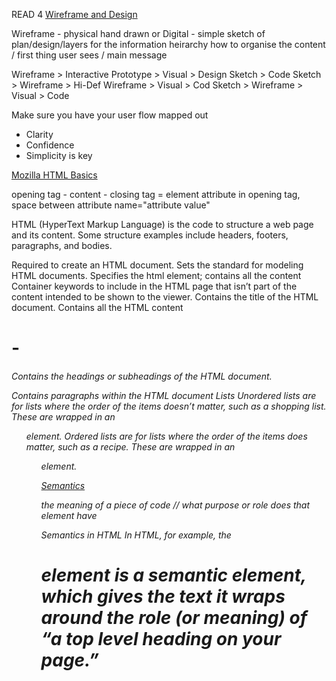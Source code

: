 READ 4
[Wireframe and Design](https://careerfoundry.com/en/blog/ux-design/how-to-create-your-first-wireframe/)

Wireframe - physical hand drawn or Digital - simple sketch of plan/design/layers for the information heirarchy
how to organise the content / first thing user sees / main message

Wireframe > Interactive Prototype > Visual > Design
Sketch > Code
Sketch > Wireframe > Hi-Def Wireframe > Visual > Cod
Sketch > Wireframe > Visual > Code

Make sure you have your user flow mapped out

* Clarity
* Confidence
* Simplicity is key


[Mozilla HTML Basics](https://developer.mozilla.org/en-US/docs/Learn/Getting_started_with_the_web/HTML_basics)

opening tag - content - closing tag = element
attribute in opening tag, space between
 attribute name="attribute value"
 
 HTML (HyperText Markup Language) is the code to structure a web page and its content. Some structure examples include headers, footers, paragraphs, and bodies.

<!DOCTYPE html> Required to create an HTML document. Sets the standard for modeling HTML documents.
<html></html> Specifies the html element; contains all the content
<head></head> Container keywords to include in the HTML page that isn’t part of the content intended to be shown to the viewer.
Contains the title of the HTML document.
<body></body> Contains all the HTML content
<h1> - <h6> Contains the headings or subheadings of the HTML document.
<p> </p> Contains paragraphs within the HTML document
Lists
Unordered lists are for lists where the order of the items doesn’t matter, such as a shopping list. These are wrapped in an <ul> element.
Ordered lists are for lists where the order of the items does matter, such as a recipe. These are wrapped in an <ol> element.

[Semantics](https://developer.mozilla.org/en-US/docs/Glossary/Semantics)

the meaning of a piece of code // what purpose or role does that element have

Semantics in HTML In HTML, for example, the <h1> element is a semantic element, which gives the text it wraps around the role (or meaning) of “a top level heading on your page.”
  

